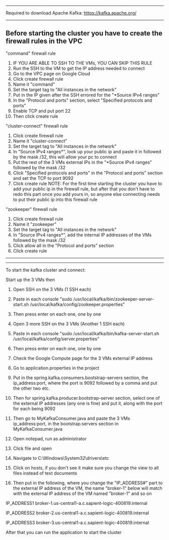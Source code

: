 ---------------------------------------------------------------------------------------------------------
Required to download Apache Kafka:
https://kafka.apache.org/

---------------------------------------------------------------------------------------------------------
Before starting the cluster you have to create the firewall rules in the VPC
---------------------------------------------------------------------------------------------------------
"command" firewall rule
1. IF YOU ARE ABLE TO SSH TO THE VMs, YOU CAN SKIP THIS RULE
2. Run the SSH to the VM to get the IP address needed to connect
3. Go to the VPC page on Google Cloud
4. Click create firewall rule
5. Name it "command"
6. Set the target tag to "All instances in the network"
7. Put in the IP given after the SSH errored for the "*Source IPv4 ranges"
8. In the "Protocol and ports" section, select "Specified protocols and ports"
9. Enable TCP and put port 22
10. Then click create rule

"cluster-connect" firewall rule
1. Click create firewall rule
2. Name it "cluster-connect"
3. Set the target tag to "All instances in the network"
4. In "Source IPv4 ranges*", look up your public ip and paste it in followed by the mask /32, this will allow your pc to connect
5. Put the rest of the 3 VMs external IPs in the "*Source IPv4 ranges" followed by the mask /32
6. Click "Specified protocols and ports" in the "Protocol and ports" section and set the TCP to port 9092
7. Click create rule
NOTE: For the first time starting the cluster you have to add your public ip in the firewall rule,
but after that you don't have to redo this part once you add yours in, so anyone else connecting needs to put their
public ip into this firewall rule


"zookeeper" firewall rule
1. Click create firewall rule
2. Name it "zookeeper"
3. Set the target tag to "All instances in the network"
4. In "Source IPv4 ranges*", add the internal IP addresses of the VMs followed by the mask /32
5. Click allow all in the "Protocol and ports" section
6. Click create rule
---------------------------------------------------------------------------------------------------------
---------------------------------------------------------------------------------------------------------
To start the kafka cluster and connect:

Start up the 3 VMs then
1. Open SSH on the 3 VMs (1 SSH each)
2. Paste in each console
   "sudo /usr/local/kafka/bin/zookeeper-server-start.sh /usr/local/kafka/config/zookeeper.properties"
3. Then press enter on each one, one by one

4. Open 3 more SSH on the 3 VMs (Another 1 SSH each)
5. Paste in each console
   "sudo /usr/local/kafka/bin/kafka-server-start.sh /usr/local/kafka/config/server.properties"
6. Then press enter on each one, one by one

7. Check the Google Compute page for the 3 VMs external IP address
8. Go to application.properties in the project
9. Put in the spring.kafka.consumers.bootstrap-servers section, the ip_address:port, where the port is 9092
   followed by a comma and put the other two etc.
10. Then for spring.kafka.producer.bootstrap-server section, select one of the external IP addresses (any one is fine)
    and put it, along with the port for each being 9092
11. Then go to MyKafkaConsumer.java and paste the 3 VMs ip_address:port, in the bootstrap.servers section in
    MyKafkaConsumer.java

12. Open notepad, run as administrator
13. Click file and open
14. Navigate to C:\Windows\System32\drivers\etc
15. Click on hosts, if you don't see it make sure you change the view to all files instead of text documents
16. Then put in the following, where you change the "IP_ADDRESS#" part to the external IP address of the VM,
    the name "broker-1" below will match with the external IP address of the VM named "broker-1" and so on

IP_ADDRESS1 broker-1.us-central1-a.c.sapient-logic-400819.internal

IP_ADDRESS2 broker-2.us-central1-a.c.sapient-logic-400819.internal

IP_ADDRESS3 broker-3.us-central1-a.c.sapient-logic-400819.internal


After that you can run the application to start the cluster
